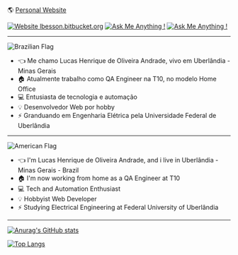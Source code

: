 🌎 [Personal Website](https://lucasandrade.xyz)

[![Website lbesson.bitbucket.org](https://img.shields.io/badge/Medium-12100E?style=for-the-badge&logo=medium&logoColor=white)](https://lucashdoa.medium.com)
[![Ask Me Anything !](https://img.shields.io/badge/LinkedIn-0077B5?style=for-the-badge&logo=linkedin&logoColor=white)](https://www.linkedin.com/in/lucashdoa/)
[![Ask Me Anything !](https://img.shields.io/badge/dev.to-0A0A0A?style=for-the-badge&logo=dev-dot-to&logoColor=white)](https://dev.to/lucashdoa)

---

![Brazilian Flag](https://images.emojiterra.com/google/android-marshmallow/128px/1f1e7-1f1f7.png)

-  :point_left: Me chamo Lucas Henrique de Oliveira Andrade, vivo em Uberlândia - Minas Gerais
-  :house: Atualmente trabalho como QA Engineer na T10, no modelo Home Office
-  :computer: Entusiasta de tecnologia e automação
-  :bulb: Desenvolvedor Web por hobby
-  :zap: Granduando em Engenharia Elétrica pela Universidade Federal de Uberlândia

---

![American Flag](https://images.vexels.com/media/users/3/194472/isolated/lists/ce9112ed4e58188d1b7d8ff34cd852c3-patriotic-american-flag-element.png)

-  :point_left: I'm Lucas Henrique de Oliveira Andrade, and i live in Uberlândia - Minas Gerais - Brazil
-  :house: I'm now working from home as a QA Engineer at T10
-  :computer: Tech and Automation Enthusiast
-  :bulb: Hobbyist Web Developer
-  :zap: Studying Electrical Engineering at Federal University of Uberlândia

---

[![Anurag's GitHub stats](https://github-readme-stats.vercel.app/api?username=lucashdoa)](https://github.com/anuraghazra/github-readme-stats)

[![Top Langs](https://github-readme-stats.vercel.app/api/top-langs/?username=lucashdoa&layout=compact)](https://github.com/anuraghazra/github-readme-stats)

